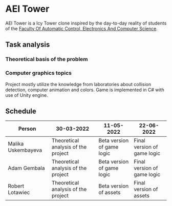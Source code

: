 # AEI Tower

AEI Tower is a Icy Tower clone inspired by the day-to-day reality of students of the [Faculty Of Automatic Control, Electronics And Computer Science](https://www.polsl.pl/rau/en). 

## Task analysis

### Theoretical basis of the problem



### Computer graphics topics

Project mostly utilize the knowledge from laboratories about collision detection, computer animation and colors. Game is implemented in C# with use of Unity engine.


## Schedule

| Person             | 30-03-2022                          | 11-05-2022                 | 22-06-2022                  |
|--------------------|-------------------------------------|----------------------------|-----------------------------|
| Malika Uskembayeva | Theoretical analysis of the project | Beta version of game logic | Final version of game logic |
| Adam Gembala       | Theoretical analysis of the project | Beta version of game logic | Final version of game logic |
| Robert Lotawiec    | Theoretical analysis of the project | Beta version of assets     | Final version of assets     |
